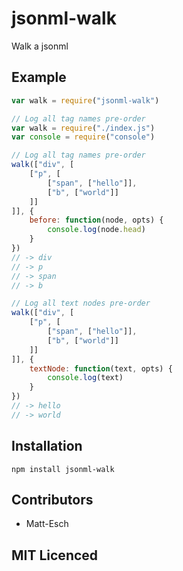 # jsonml-walk

<!--
    [![build status][1]][2]
    [![NPM version][3]][4]
    [![Coverage Status][5]][6]
    [![gemnasium Dependency Status][7]][8]
    [![Davis Dependency status][9]][10]
-->

<!-- [![browser support][11]][12] -->

Walk a jsonml

## Example

```js
var walk = require("jsonml-walk")

// Log all tag names pre-order
var walk = require("./index.js")
var console = require("console")

// Log all tag names pre-order
walk(["div", [
    ["p", [
        ["span", ["hello"]],
        ["b", ["world"]]
    ]]
]], {
    before: function(node, opts) {
        console.log(node.head)
    }
})
// -> div
// -> p
// -> span
// -> b

// Log all text nodes pre-order
walk(["div", [
    ["p", [
        ["span", ["hello"]],
        ["b", ["world"]]
    ]]
]], {
    textNode: function(text, opts) {
        console.log(text)
    }
})
// -> hello
// -> world
```

## Installation

`npm install jsonml-walk`

## Contributors

 - Matt-Esch

## MIT Licenced

  [1]: https://secure.travis-ci.org/Matt-Esch/jsonml-walk.png
  [2]: https://travis-ci.org/Matt-Esch/jsonml-walk
  [3]: https://badge.fury.io/js/jsonml-walk.png
  [4]: https://badge.fury.io/js/jsonml-walk
  [5]: https://coveralls.io/repos/Matt-Esch/jsonml-walk/badge.png
  [6]: https://coveralls.io/r/Matt-Esch/jsonml-walk
  [7]: https://gemnasium.com/Matt-Esch/jsonml-walk.png
  [8]: https://gemnasium.com/Matt-Esch/jsonml-walk
  [9]: https://david-dm.org/Matt-Esch/jsonml-walk.png
  [10]: https://david-dm.org/Matt-Esch/jsonml-walk
  [11]: https://ci.testling.com/Matt-Esch/jsonml-walk.png
  [12]: https://ci.testling.com/Matt-Esch/jsonml-walk

